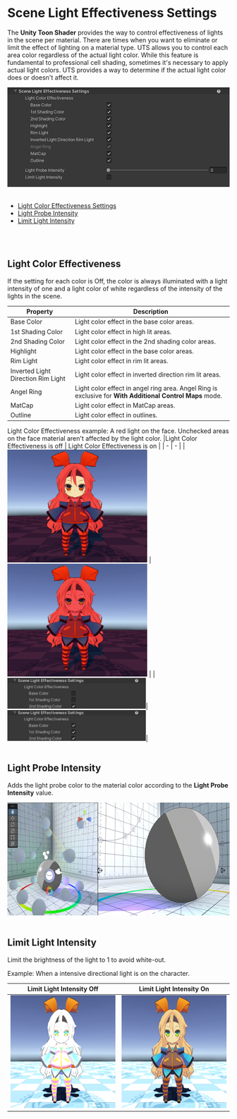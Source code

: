 # Scene Light Effectiveness Settings

The **Unity Toon Shader** provides the way to control effectiveness of lights in the scene per material. There are times when you want to eliminate or limit the effect of lighting on a material type.
UTS allows you to control each area color regardless of the actual light color. While this feature is fundamental to professional cell shading, sometimes it's necessary to apply actual light colors. 
UTS provides a way to determine if the actual light color does or doesn't affect it.


<img src="images/InspectorSceneLightEffectivenessSettings.png" width="573">
<br/><br/>

* [Light Color Effectiveness Settings](#light-color-effectiveness)
* [Light Probe Intensity](#light-probe-intensity)
* [Limit Light Intensity](#limit-light-intensity)

<br/><br/>

## Light Color Effectiveness

If the setting for each color is Off, the color is always illuminated with a light intensity of one and a light color of white regardless of the intensity of the lights in the scene.

| Property | Description |
| --|  --|
| Base Color |  Light color effect in  the base color areas. |
| 1st Shading Color |  Light color effect in  high lit areas. |
| 2nd Shading Color |  Light color effect in  the 2nd shading color areas. |
| Highlight |  Light color effect in  the base color areas. |
| Rim Light |  Light color effect in  rim lit areas. |
| Inverted Light Direction Rim Light | Light color effect in inverted direction rim lit areas. |
| Angel Ring |  Light color effect in angel ring area. Angel Ring is exclusive for  **With Additional Control Maps** mode.|
| MatCap |  Light color effect in  MatCap areas. |
| Outline |  Light color effect in outlines. |

Light Color Effectiveness example: A red light on the face. Unchecked areas on the face material aren't affected by the light color.
|Light Color Effectiveness is off | Light Color Effectiveness is on |
| - | - |
| <img src="images/SceneLightColorEffectivenessOn.png" height="256"> | <img src="images/SceneLightColorEffectivenessOff.png" height="256"> |
|<img src="images/SceneLightColorEffectiveness1.png" height="70">|<img src="images/SceneLightColorEffectiveness0.png" height="70">|
<br/><br/>


## Light Probe Intensity

Adds the light probe color to the material color according to the **Light Probe Intensity** value.

<img src="images/LightProbeIntensity.gif" height="256">
<br><br>

## Limit Light Intensity

Limit the brightness of the light to 1 to avoid white-out.

Example: When a intensive directional light is on the character.

| Limit Light Intensity Off | Limit Light Intensity On |
| - | - |
| <img src="images/LimitLightIntensityOff.png" height="256"> | <img src="images/LimitLightIntensityOn.png" height="256"> |
